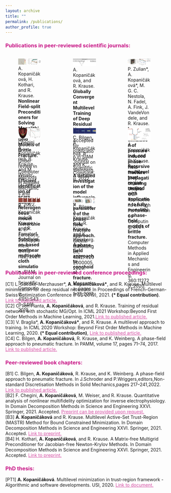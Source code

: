 ```yaml
---
layout: archive
title: ""
permalink: /publications/
author_profile: true
---
```


### <span style="color:rgb(199, 21, 133)">Publications in peer-reviewed scientific journals:</span>
<head>
<!-- <title>Grid Example</title> -->
<style>
#wrapper {
	 display: flex;
}
#div_paper {
    display: inline-block;
    width:30%;
    height:200px;
}
#div_space {
    display: inline-block;
    width:4%;
    height:200px;
}
</style>
</head>
<body>	
<div id="wrapper">
    <div id="div_paper">  
    	<figure>
  <a href="/publication/pf_spin">
     <img src="/images/pf_spin.png">
  </a>
  <figcaption>A. Kopaničáková, H. Kothari, and R. Krause. 
  <b>Nonlinear Field-split Preconditioners for Solving Monolithic Phase-field Models of Brittle Fracture.</b> 
  Under review in Computer Methods in Applied Mechanics and Engineering, 2022. </figcaption>
  </figure></div>
  <div id="div_space"></div>
  <div id="div_paper"><figure>
  <a href="/publication/rmtr_resnet">
     <img src="/images/rmtr_resnet.png">
  </a>
  <figcaption>A. Kopaničáková, and R. Krause. 
  <b>Globally Convergent Multilevel Training of Deep Residual Networks.</b> 
  Accepted for publication in SIAM Journal on Scientific Computing, 2022. </figcaption>
  </figure></div>
<div id="div_space"></div>
  <div id="div_paper"><figure>
  <a href="/publication/pf_utopia">
     <img src="/images/pf_utopia.png">
  </a>
  <figcaption>P. Zulian*, A. Kopaničáková*, M. G. C. Nestola, N. Fadel, A. Fink, J. VandeVondele, and R. Krause.
  <b>Large scale simulation of pressure induced phase-field fracture propagation using Utopia.</b> 
  CCF Transactions on High Performance Computing, 2021. </figcaption>
  </figure></div>  
</div><br/>
<!-- row 2-->
<div id="wrapper">
    <div id="div_paper">  
    	<figure>
  <a href="/publication/rmtr_electrocardio1">
     <img src="/images/rmtr_electrocardio1.png">
  </a>
  <figcaption>Chegini, A. Kopaničáková, R. Krause, and M. Weiser. 
  <b>Efficient identification of scars using heterogeneous model hierarchies.</b> 
  EP Europace, 23(Supplement 1):i113–i122, 2021. </figcaption>
  </figure></div>
  <div id="div_space"></div>
  <div id="div_paper"><figure>
  <a href="/publication/pf_params">
     <img src="/images/pf_params.png">
  </a>
  <figcaption>C. Bilgen, A. Kopaničáková, R. Krause, and K. Weinberg.
  <b>A detailed investigation of the model influencing parameters of the phase-field fracture approach.</b> 
  GAMM-Mitteilungen, 43(2):e202000005, 2020. </figcaption>
  </figure></div>
<div id="div_space"></div>
  <div id="div_paper"><figure>
  <a href="/publication/rmtr_pf">
     <img src="/images/rmtr_pf.png">
  </a>
  <figcaption>A. Kopaničáková, and R. Krause.
  <b> Recursive multilevel trust region method with application to fully monolithic phase-field models of brittle fracture.</b> 
  Computer Methods in Applied Mechanics and Engineering, 360:112720, 2020. </figcaption>
  </figure></div>  
</div><br/>
<!-- row 3-->
<div id="wrapper">
    <div id="div_paper">  
    	<figure>
  <a href="/publication/rmtr_cloth">
     <img src="/images/rmtr_cloth.png">
  </a>
  <figcaption>A. Kopaničáková, R. Krause, and R. Tamstorf.
  <b> Subdivision-based nonlinear multiscale cloth simulation.</b>
  SIAM Journal on Scientific Computing, 41(5):S433–S461, 2019.  </figcaption>
  </figure></div>
  <div id="div_space"></div>
  <div id="div_paper"><figure>
  <a href="/publication/conchoidal_frac">
     <img src="/images/conchoidal_frac.png">
  </a>
  <figcaption>C. Bilgen, A. Kopaničáková, R. Krause, and K. Weinberg.
  <b>A phase-field approach to conchoidal fracture.</b> 
  Meccanica, pages 1–17, 2017. </figcaption>
  </figure></div>
<div id="div_space"></div>
  <div id="div_paper">
<!--   	<figure>
  <a href="/publication/rmtr_pf">
     <img src="/images/rmtr_pf.png">
  </a>
  <figcaption>A. Kopaničáková, and R. Krause.
  <b> Recursive multilevel trust region method with application to fully monolithic phase-field models of brittle fracture.</b> 
  Computer Methods in Applied Mechanics and Engineering, 360:112720, 2020. </figcaption>
  </figure> -->
</div>  
</div><br/>
</body>



### <span style="color:rgb(199, 21, 133)"> Publications in peer-reviewed conference proceedings:</span>
[C1] L. Gaedke-Merzhauser\*, **A. Kopaničáková\***, and R. Krause. Multilevel minimization for deep residual networks. In Proceedings of French-German-Swiss Optimization Conference (FGS’2019), 2021. **(\* Equal contribution)**. <a href="https://www.proquest.com/openview/7a0e921c47a627ec2097406f991ceee4/1?pq-origsite=gscholar&cbl=1796391" style="color:rgb(199, 21, 133,0.75);">Link to published article.</a> <br />
[C2] C. von Planta, **A. Kopaničáková**, and R. Krause. Training of residual networks with stochastic MG/Opt. In ICML 2021 Workshop:Beyond First Order Methods in Machine Learning, 2021.<a href="https://drive.google.com/file/d/1dpgGBYC6ixRfpc3UxY9AH3aB4w2edUF_/view" style="color:rgb(199, 21, 133,0.75);">Link to published article.</a> <br />
[C3] V. Braglia\*, **A. Kopaničáková\***, and R. Krause. A multilevel approach to training. In ICML 2020 Workshop: Beyond First Order Methods in Machine Learning, 2020. **(\* Equal contribution)**, <a href="https://drive.google.com/file/d/10GWhl-UzVwlZur5OC43P-P-p_ktSyhUO/view" style="color:rgb(199, 21, 133,0.75);">Link to published article.</a> <br />
[C4] C. Bilgen, **A. Kopaničáková**, R. Krause, and K. Weinberg. A phase-field approach to pneumatic fracture. In PAMM, volume 17, pages 71–74, 2017. <a href="https://onlinelibrary.wiley.com/doi/epdf/10.1002/pamm.201710022" style="color:rgb(199, 21, 133,0.75);">Link to published article.</a> <br />


### <span style="color:rgb(199, 21, 133)"> Peer-reviewed book chapters:</span>
[B1] C. Bilgen, **A. Kopaničáková**, R. Krause, and K. Weinberg. A phase-field approach to pneumatic fracture. In J.Schroder and P.Wriggers,editors,Non-standard Discretisation Methods in Solid Mechanics,pages 217–241,2022.  <a href="https://onlinelibrary.wiley.com/doi/epdf/10.1002/pamm.201710022" style="color:rgb(199, 21, 133,0.75);">Link to published article.</a> <br />
[B2] F. Chegini, **A. Kopaničáková**, M. Weiser, and R. Krause. Quantitative analysis of nonlinear multifidelity optimization for inverse electrophysiology. In Domain Decomposition Methods in Science and Engineering XXVI. Springer, 2021. Accepted. <a href="" style="color:rgb(199, 21, 133,0.75);">Preprint can be provided upon request.</a> <br />
[B3]  **A. Kopaničáková** and R. Krause. Multilevel Active-Set Trust-Region (MASTR) Method for Bound Constrained Minimization. In Domain Decomposition Methods in Science and Engineering XXVI. Springer, 2021. Accepted. <a href="https://arxiv.org/pdf/2103.14552.pdf" style="color:rgb(199, 21, 133,0.75);">Link to preprint.</a> <br />
[B4] H. Kothari, **A. Kopaničáková**, and R. Krause. A Matrix-free Multigrid Preconditioner for Jacobian-free Newton-Krylov Methods. In Domain Decomposition Methods in Science and Engineering XXVI. Springer, 2021. Accepted. <a href="https://arxiv.org/abs/2203.13738" style="color:rgb(199, 21, 133,0.75);"> Link to preprint.</a> <br />


### <span style="color:rgb(199, 21, 133)"> PhD thesis:</span>
[PT1] **A. Kopaničáková**. Multilevel minimization in trust-region framework - Algorithmic and software developments. USI, 2020. <a href="https://doc.rero.ch/record/330121/files/2020INFO021.pdf" style="color:rgb(199, 21, 133,0.75);">Link to document.</a> <br />

